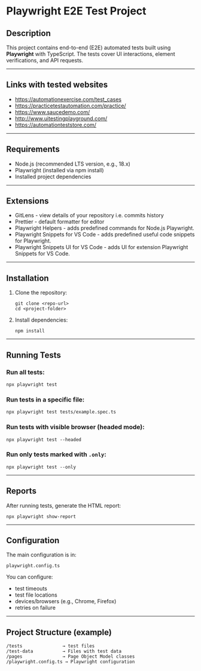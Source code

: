 # Playwright E2E Test Project

## Description

This project contains end-to-end (E2E) automated tests built using **Playwright** with TypeScript.
The tests cover UI interactions, element verifications, and API requests.

---

## Links with tested websites

- https://automationexercise.com/test_cases
- https://practicetestautomation.com/practice/
- https://www.saucedemo.com/
- http://www.uitestingplayground.com/
- https://automationteststore.com/

---

## Requirements

- Node.js (recommended LTS version, e.g., 18.x)
- Playwright (installed via npm install)
- Installed project dependencies

---

## Extensions

- GitLens - view details of your repository i.e. commits history
- Prettier - default formatter for editor
- Playwright Helpers - adds predefined commands for Node.js Playwright.
- Playwright Snippets for VS Code - adds predefined useful code snippets for Playwright.
- Playwright Snippets UI for VS Code - adds UI for extension Playwright Snippets for VS Code.

---

## Installation

1. Clone the repository:

   ```
   git clone <repo-url>
   cd <project-folder>
   ```

2. Install dependencies:

   ```
   npm install
   ```

---

## Running Tests

### Run all tests:

```
npx playwright test
```

### Run tests in a specific file:

```
npx playwright test tests/example.spec.ts
```

### Run tests with visible browser (headed mode):

```
npx playwright test --headed
```

### Run only tests marked with `.only`:

```
npx playwright test --only
```

---

## Reports

After running tests, generate the HTML report:

```
npx playwright show-report
```

---

## Configuration

The main configuration is in:

```
playwright.config.ts
```

You can configure:

- test timeouts
- test file locations
- devices/browsers (e.g., Chrome, Firefox)
- retries on failure

---

## Project Structure (example)

```
/tests               → test files
/test-data           → Files with test data
/pages	             → Page Object Model classes
/playwright.config.ts → Playwright configuration
```
